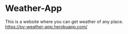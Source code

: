 # Weather-App <br />
This is a website where you can get weather of any place. <br />
https://pv-weather-app.herokuapp.com/
